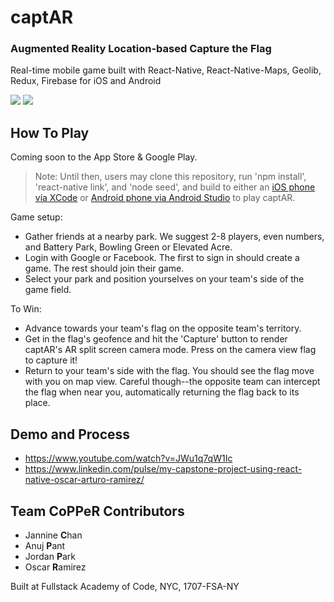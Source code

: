 # captAR

### Augmented Reality Location-based Capture the Flag

Real-time mobile game built with React-Native, React-Native-Maps, Geolib, Redux, Firebase for iOS and Android

![](http://i.giphy.com/xT1R9OOBpiRmVANe92.gif) ![](http://i.giphy.com/3ohhwvlz95H4DvbsKQ.gif)

## How To Play

Coming soon to the App Store & Google Play. 

> Note: Until then, users may clone this repository, run 'npm install', 'react-native link', and 'node seed', and build to either an [iOS phone via XCode](https://developer.apple.com/library/content/documentation/IDEs/Conceptual/AppDistributionGuide/LaunchingYourApponDevices/LaunchingYourApponDevices.html) or [Android phone via Android Studio](https://developer.android.com/studio/run/device.html#connect) to play captAR.

Game setup:

* Gather friends at a nearby park. We suggest 2-8 players, even numbers, and Battery Park, Bowling Green or Elevated Acre.
* Login with Google or Facebook. The first to sign in should create a game. The rest should join their game.
* Select your park and position yourselves on your team's side of the game field.

To Win:

* Advance towards your team's flag on the opposite team's territory.
* Get in the flag's geofence and hit the 'Capture' button to render captAR's AR split screen camera mode. Press on the camera view flag to capture it! 
* Return to your team's side with the flag. You should see the flag move with you on map view. Careful though--the opposite team can intercept the flag when near you, automatically returning the flag back to its place. 

## Demo and Process
* https://www.youtube.com/watch?v=JWu1q7qW1Ic
* https://www.linkedin.com/pulse/my-capstone-project-using-react-native-oscar-arturo-ramirez/

## Team CoPPeR Contributors
- Jannine **C**han
- Anuj **P**ant
- Jordan **P**ark
- Oscar **R**amirez

Built at Fullstack Academy of Code, NYC, 1707-FSA-NY
